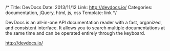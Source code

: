 /*
Title: DevDocs
Date: 2013/11/12
Link: http://devdocs.io/
Categories: documentation, jQuery, html, js, css
Template: link
*/

DevDocs is an all-in-one API documentation reader with a fast, organized, and consistent interface. 
It allows you to search multiple documentations at the same time and can be operated entirely through the keyboard.

http://devdocs.io/
